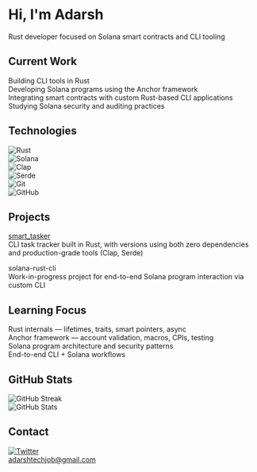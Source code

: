 # Hi, I'm Adarsh

Rust developer focused on Solana smart contracts and CLI tooling

## Current Work

Building CLI tools in Rust  
Developing Solana programs using the Anchor framework  
Integrating smart contracts with custom Rust-based CLI applications  
Studying Solana security and auditing practices

## Technologies

![Rust](https://img.shields.io/badge/Rust-000000?style=flat&logo=rust)  
![Solana](https://img.shields.io/badge/Solana-9945FF?style=flat&logo=solana&logoColor=white)  
![Clap](https://img.shields.io/badge/Clap-33AA44?style=flat)  
![Serde](https://img.shields.io/badge/Serde-009999?style=flat)  
![Git](https://img.shields.io/badge/Git-F05032?style=flat&logo=git&logoColor=white)  
![GitHub](https://img.shields.io/badge/GitHub-181717?style=flat&logo=github)

## Projects

[smart_tasker](https://github.com/webrowse/smart_tasker)  
CLI task tracker built in Rust, with versions using both zero dependencies and production-grade tools (Clap, Serde)

solana-rust-cli  
Work-in-progress project for end-to-end Solana program interaction via custom CLI

## Learning Focus

Rust internals — lifetimes, traits, smart pointers, async  
Anchor framework — account validation, macros, CPIs, testing  
Solana program architecture and security patterns  
End-to-end CLI + Solana workflows

## GitHub Stats

![GitHub Streak](https://github-readme-streak-stats.herokuapp.com/?user=webrowse&theme=dark&hide_border=true)  
![GitHub Stats](https://github-readme-stats.vercel.app/api?username=webrowse&show_icons=true&theme=dark)

## Contact

[![Twitter](https://img.shields.io/badge/Twitter-1DA1F2?style=flat&logo=twitter&logoColor=white)](https://x.com/code_rusty)  
adarshtechjob@gmail.com
